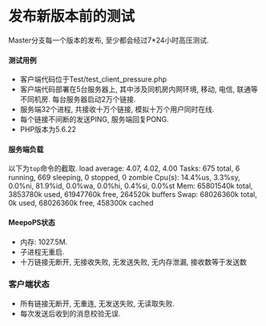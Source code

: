 # 发布新版本前的测试

Master分支每一个版本的发布, 至少都会经过7*24小时高压测试.

#### 测试用例
- 客户端代码位于Test/test_client_pressure.php
- 客户端代码部署在5台服务器上, 其中涉及同机房内网环境, 移动, 电信, 联通等不同机房. 每台服务器启动2万个链接.
- 服务端32个进程, 共接收十万个链接, 模拟十万个用户同时在线. 
- 每个链接不间断的发送PING, 服务端回复PONG.
- PHP版本为5.6.22

#### 服务端负载
以下为`top`命令的截取.
load average: 4.07, 4.02, 4.00
Tasks: 675 total, 6 running, 669 sleeping, 0 stopped, 0 zombie
Cpu(s): 14.4%us,  3.3%sy,  0.0%ni, 81.9%id,  0.0%wa,  0.0%hi,  0.4%si,  0.0%st
Mem:  65801540k total,  3853780k used, 61947760k free,   264520k buffers
Swap: 68026360k total,        0k used, 68026360k free,   458300k cached

#### MeepoPS状态
- 内存: 1027.5M.
- 子进程无重启.
- 十万链接无断开, 无接收失败, 无发送失败, 无内存泄漏, 接收数等于发送数
 
### 客户端状态
- 所有链接无断开, 无重连, 无发送失败, 无读取失败.
- 每次发送后收到的消息校验无误.